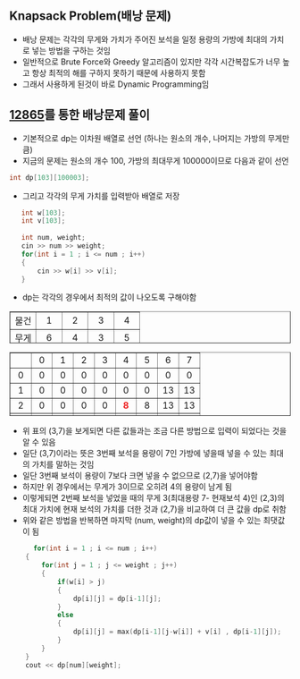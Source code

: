 ## Knapsack Problem(배낭 문제)
* 배낭 문제는 각각의 무게와 가치가 주어진 보석을 일정 용량의 가방에 최대의 가치로 넣는 방법을 구하는 것임
* 일반적으로 Brute Force와 Greedy 알고리즘이 있지만 각각 시간복잡도가 너무 높고 항상 최적의 해를 구하지 못하기 때문에 사용하지 못함
* 그래서 사용하게 된것이 바로 Dynamic Programming임  
 
## <a href = "https://www.acmicpc.net/problem/12865">12865</a>를 통한 배낭문제 풀이
* 기본적으로 dp는 이차원 배열로 선언 (하나는 원소의 개수, 나머지는 가방의 무게만큼)
* 지금의 문제는 원소의 개수 100, 가방의 최대무게 100000이므로 다음과 같이 선언
 ```cpp
 int dp[103][100003];
 ```
 * 그리고 각각의 무게 가치를 입력받아 배열로 저장
 ``` cpp
    int w[103];
    int v[103];
    
    int num, weight;
    cin >> num >> weight;
    for(int i = 1 ; i <= num ; i++)
    {
        cin >> w[i] >> v[i];
    }
```
* dp는 각각의 경우에서 최적의 값이 나오도록 구해야함

<table style="border-collapse: collapse; width: 100%; height: 57px;" border="1" data-ke-style="style12">
<tbody>
<tr style="height: 19px;">
<td style="width: 20%; height: 19px; text-align: center;">물건</td>
<td style="width: 20%; height: 19px; text-align: center;">1</td>
<td style="width: 20%; height: 19px; text-align: center;">2</td>
<td style="width: 20%; height: 19px; text-align: center;">3</td>
<td style="width: 20%; height: 19px; text-align: center;">4</td>
</tr>
<tr style="height: 19px;">
<td style="width: 20%; height: 19px; text-align: center;">무게</td>
<td style="width: 20%; height: 19px; text-align: center;">6</td>
<td style="width: 20%; height: 19px; text-align: center;">4</td>
<td style="width: 20%; height: 19px; text-align: center;">3</td>
<td style="width: 20%; height: 19px; text-align: center;">5</td>
</tr>
<tr style="height: 19px;">
<td style="width: 20%; height: 19px; text-align: center;">가치</td>
<td style="width: 20%; height: 19px; text-align: center;">13</td>
<td style="width: 20%; height: 19px; text-align: center;">8</td>
<td style="width: 20%; height: 19px; text-align: center;">6</td>
<td style="width: 20%; height: 19px; text-align: center;">12</td>
</tr>
  
<table style="border-collapse: collapse; width: 100%; height: 114px;" border="1" data-ke-style="style12">
<tbody>
<tr style="height: 19px;">
<td style="width: 11.1111%; text-align: center; height: 19px;">&nbsp;</td>
<td style="width: 11.1111%; text-align: center; height: 19px;">0</td>
<td style="width: 11.1111%; text-align: center; height: 19px;">1</td>
<td style="width: 11.1111%; text-align: center; height: 19px;">2</td>
<td style="width: 11.1111%; text-align: center; height: 19px;">3</td>
<td style="width: 11.1111%; text-align: center; height: 19px;">4</td>
<td style="width: 11.1111%; text-align: center; height: 19px;">5</td>
<td style="width: 11.1111%; text-align: center; height: 19px;">6</td>
<td style="width: 11.1111%; text-align: center; height: 19px;">7</td>
</tr>
<tr style="height: 19px;">
<td style="width: 11.1111%; text-align: center; height: 19px;">0</td>
<td style="width: 11.1111%; text-align: center; height: 19px;">0</td>
<td style="width: 11.1111%; text-align: center; height: 19px;">0</td>
<td style="width: 11.1111%; text-align: center; height: 19px;">0</td>
<td style="width: 11.1111%; text-align: center; height: 19px;">0</td>
<td style="width: 11.1111%; text-align: center; height: 19px;">0</td>
<td style="width: 11.1111%; text-align: center; height: 19px;">0</td>
<td style="width: 11.1111%; text-align: center; height: 19px;">0</td>
<td style="width: 11.1111%; text-align: center; height: 19px;">0</td>
</tr>
<tr style="height: 19px;">
<td style="width: 11.1111%; text-align: center; height: 19px;">1</td>
<td style="width: 11.1111%; text-align: center; height: 19px;">0</td>
<td style="width: 11.1111%; text-align: center; height: 19px;">0</td>
<td style="width: 11.1111%; text-align: center; height: 19px;">0</td>
<td style="width: 11.1111%; text-align: center; height: 19px;">0</td>
<td style="width: 11.1111%; text-align: center; height: 19px;">0</td>
<td style="width: 11.1111%; text-align: center; height: 19px;">0</td>
<td style="width: 11.1111%; text-align: center; height: 19px;">13</td>
<td style="width: 11.1111%; text-align: center; height: 19px;">13</td>
</tr>
<tr style="height: 19px;">
<td style="width: 11.1111%; text-align: center; height: 19px;">2</td>
<td style="width: 11.1111%; text-align: center; height: 19px;">0</td>
<td style="width: 11.1111%; text-align: center; height: 19px;">0</td>
<td style="width: 11.1111%; text-align: center; height: 19px;">0</td>
<td style="width: 11.1111%; text-align: center; height: 19px;">0</td>
<td style="width: 11.1111%; text-align: center; height: 19px;"><b><span style="color: #ee2323;">8</span></b></td>
<td style="width: 11.1111%; text-align: center; height: 19px;">8</td>
<td style="width: 11.1111%; text-align: center; height: 19px;">13</td>
<td style="width: 11.1111%; text-align: center; height: 19px;">13</td>
</tr>
<tr style="height: 19px;">
<td style="width: 11.1111%; text-align: center; height: 19px;">3</td>
<td style="width: 11.1111%; text-align: center; height: 19px;">0</td>
<td style="width: 11.1111%; text-align: center; height: 19px;">0</td>
<td style="width: 11.1111%; text-align: center; height: 19px;">0</td>
<td style="width: 11.1111%; text-align: center; height: 19px;">6</td>
<td style="width: 11.1111%; text-align: center; height: 19px;">8</td>
<td style="width: 11.1111%; text-align: center; height: 19px;">8</td>
<td style="width: 11.1111%; text-align: center; height: 19px;">13</td>
<td style="width: 11.1111%; text-align: center; height: 19px;"><b><span style="color: #006dd7;">14</span></b></td>
</tr>
<tr style="height: 19px;">
<td style="width: 11.1111%; text-align: center; height: 19px;">4</td>
<td style="width: 11.1111%; text-align: center; height: 19px;">&nbsp;</td>
<td style="width: 11.1111%; text-align: center; height: 19px;">&nbsp;</td>
<td style="width: 11.1111%; text-align: center; height: 19px;">&nbsp;</td>
<td style="width: 11.1111%; text-align: center; height: 19px;">&nbsp;</td>
<td style="width: 11.1111%; text-align: center; height: 19px;">&nbsp;</td>
<td style="width: 11.1111%; text-align: center; height: 19px;">&nbsp;</td>
<td style="width: 11.1111%; text-align: center; height: 19px;">&nbsp;</td>
<td style="width: 11.1111%; text-align: center; height: 19px;">&nbsp;</td>
</tr>
</tbody>
</table>
  
* 위 표의 (3,7)을 보게되면 다른 값들과는 조금 다른 방법으로 입력이 되었다는 것을 알 수 있음  
* 일단 (3,7)이라는 뜻은 3번째 보석을 용량이 7인 가방에 넣을때 넣을 수 있는 최대의 가치를 말하는 것임  
* 일단 3번째 보석이 용량이 7보다 크면 넣을 수 없으므로 (2,7)을 넣어야함  
* 하지만 위 경우에서는 무게가 3이므로 오히려 4의 용량이 남게 됨
* 이렇게되면 2번째 보석을 넣었을 때의 무게 3(최대용량 7- 현재보석 4)인 (2,3)의 최대 가치에 현재 보석의 가치를 더한 것과 (2,7)을 비교하여 더 큰 값을 dp로 취함
* 위와 같은 방법을 반복하면 마지막 (num, weight)의 dp값이 넣을 수 있는 최댓값이 됨
``` cpp
      for(int i = 1 ; i <= num ; i++)
    {
        for(int j = 1 ; j <= weight ; j++)
        {
            if(w[i] > j)
            {
                dp[i][j] = dp[i-1][j];
            }
            else
            {
                dp[i][j] = max(dp[i-1][j-w[i]] + v[i] , dp[i-1][j]);
            }
        }
    }
    cout << dp[num][weight];
  ```
